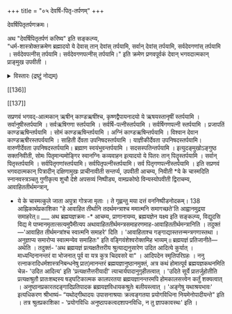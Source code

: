 +++
title = "०५ देवर्षि-पितृ-तर्पणम्"
+++

देवर्षिपितृतर्पणक्रमः।  

अथ "देवर्षिपितृतर्पणं करिष्य" इति सङ्कल्प्य,  
"धर्म-शास्त्रोक्तक्रमेण ब्रह्मादयो ये देवास् तान् देवांस् तर्पयामि, सर्वान् देवांस् तर्पयामि, सर्वदेवगणांस् तर्पयामि । सर्वदेवपत्नीस् तर्पयामि। सर्वदेवगणपत्नीस् तर्पयामि।" इति क्रमेण प्रणवपूर्वकं देवान् भगवदात्मकान् प्राङ्मुख उपवीती ।  

<details><summary>विस्तारः (द्रष्टुं नोद्यम्)</summary>

देवादितर्पणान्य् आह- "देवर्षिपितृतर्पणम्" इत्यादिना ।  
तदुक्तम् "तत आधारशक्त्यादिपार्षदान्तान् देवर्षिपितॄंश्च भगवद्-आत्मकान ध्यात्वा प्रणव-पूर्वकैस् तत्-तन्-नामभिस् सन्तर्प्य"ति ।  

'तत आधार-शक्त्यादींस् तर्पयित्वा स्वनामभिः,  
नमोऽन्तैः प्रणवोपेतैर् निष्पीड्य स्नानशाटिकाम् । श्रुतिस्मृत्युदितं कर्म यावच्छक्ति परात्मनः । आराधनत्वेनापाद्य सोर्खापुण्ड्श्च तर्पयेत्' मंत्रैराधारशक्त्यादि पारिषदान्तसंस्थितैः । इति वङ्गिवंशेश्वरभट्टारकवचनान्यत्रानु सन्धेयानि । “नारायणात्मकान्देवान् ऋषीन् सन्तर्पयेत्पितॄन् । तत आधारशक्त्यादीन् सर्वान् पारिषदान्तकान्" इति नारायणमुन्युक्तौ देवर्षिपितृतर्पणानन्तरमाधारशक्त्यादि तर्पणावगमेऽप्याचार्यपादैर्ना थयामुनपूर्णादिसम्प्रदायानुसारिभिरनुगृहीतप्रकारेणाधारशक्त्यादि तर्पणानन्तरं देवादितर्पणोपदेशः।

यत्तु कैश्चित् ब्रह्मयज्ञानन्तरं देवादितर्पणं कार्यमित्युक्तं; तदाचार्य पाद श्रीसूक्तिविरुद्धमित्युपेक्ष्यम्। “यजुश्शाखिनान्तु काण्डानुक्रमण्यां काण्डर्षितर्पणमुक्तं- 'अथ काण्डऋषीनेतानुदकाञ्जलिभिश्शुचिः । अव्यग्रस्तर्पयेन्नित्यं मन्त्रैः पर्वाष्टमीषु च ।' अत्र कपर्दिस्वामी - "काण्डर्षितर्पणं नित्यमुपेतेन निवीतिना । वार्यञ्जलिभिरन्यैश्च कार्यं पर्वाष्टमीषु च । तर्पणन्तु द्विजः कुर्यात् प्रत्यहं स्नातकस्ततः । देवेभ्यश्च ऋषिभ्यश्च पितृभ्यश्च यथाक्रम" इति शातातपादिभिरुक्तेषु तर्पणीयेषु यथास्वशाखं व्यवस्थानुसन्धातव्ये "ति रत्नाकरवचनान्यत्र भाव्यानि । यदपरोक्तं- जीवपितृकस्य पितृतर्पणं न कार्यम् । 'कव्यवाडनलस्सोमो यमश्चैवार्यमा तथा। अग्निष्वात्तास्सोमपाश्च तता बर्हिषदोऽपि च । यदि स्स्याज्जीवपितृक एतान् सन्तर्पयेनवे"ति विकल्पोक्तेरननुष्ठाने प्रत्यवायाभावात्, ‘अक्रियावदनाय तत्तु कर्मसमाचरे"दिति प्रपन्नान् प्रतिनियमात्-इति । तद्युक्तं- जीवपितृकेष्वपि पितृतर्पणानुष्ठान दर्शनेनोक्तविकल्पस्याचारव्यवस्थिततया 'येनास्य पितरो याता' इति वचनेनावश्यकतया अकरणे प्रत्यवायस्य दुर्वारत्वात् । अथ वस्त्र निष्पीडनमाह-निवीती ये के चास्मदित्यादिना । तदुक्तं-शुचौ स्थले

स्नान-वस्त्रं निवीती निष्पीड्याचम्ये'ति ।  
'ये के चास्मत्कुले जाता इति मन्त्रेण मानवः' इति रत्नाकराद्य्-उदाहृत-वचनाद् आचाराच् च तन्-मन्त्र करणकम् एव वस्त्रनिष्पीडनं कर्तव्यं,  
"स च मन्त्रः कार्ष्णजनिनोक्त" इति मुक्ताफलोदाहृतम् ।  
एतेनामन्त्रकं वस्त्रनिष्पीडनम् इत्यन्योक्तं परास्तम्।
</details>

[[136]]

 
[[137]]

सप्रणवं भगवद्-आत्मकान् ऋषीन् काण्डऋषींश्च, कृष्णद्वैपायनादयो ये ऋषयस्तानृषीं स्तर्पयामि । सर्वानुषीस्तर्पयामि । सर्वऋषिगणा स्तर्पयामि । सर्वर्षि-पत्नीस्तर्पयामि । सर्वर्षिगणपत्नी स्तर्पयामि । प्रजापतिं काण्डऋषिन्तर्पयामि । सोमं काण्डऋषिन्तर्पयामि । अग्निं काण्डऋषिन्तर्पयामि । विश्वान देवान काण्डऋषीरस्तपर्ययामि । साहिती र्देवता उपनिषदस्तर्पयामि । याज्ञीकीर्देवता उपनिषदस्तर्पयामि। वारुणीर्देवता उपनिषदस्तर्पयामि। ब्रह्माण स्वयंभुवन्तर्पयामि । सदसस्पतिन्तर्पयामि । इत्युदङ्मुखोऽङ्गुष्ठ सक्तनिवीती, सोमः पितृमान्यमोङ्गिर स्वानग्निः कव्यवाहन इत्यादयो ये पितरः तान् पितॄस्तर्पयामि । सर्वान् पितृस्तर्पयामि । सर्वपितृगणांस्तर्पयामि। सर्वपितृपत्नीस्तर्पयामि। सर्व पितृगणपत्नीस्तर्पयामि । इति सप्रणवं भगवदात्मकान् पित्रादीन् दक्षिणामुखः प्राचीनावीती सन्तर्प्य, उपवीती आचम्य, निवीती *ये के चास्मदिति स्नानवस्त्रञ्चतु गुणीकृत्य शुचौ देशे अपसव्यं निष्पीड्य, वामप्रकोष्ठे विन्यस्योपवीती द्विराचम्य, आवाहिततीर्थमन्त्रान्, 

* ये के चास्मत्कुले जाता अपुत्रा गोत्रजा मृताः । ते गृह्णन्तु मया दत्तं
  वननिष्पीडनोदकम्।
  138
  आह्निकार्थप्रकाशिका "हे आवाहित तीर्थानि तदर्थमन्त्राश्च ममात्मनि समागच्छते'ति आह्वानमुद्रया समाहरेत्॥
  ___ अथ ब्रह्मयज्ञक्रमः
  -* आचम्य, प्राणानायम्य, ब्रह्मयज्ञेन यक्ष्य इति सङ्कल्प्य, विद्युदसि विद्य मे पाप्मानमृतात्सत्यमुपैमीत्यप
  अथावाहिततीर्थमन्त्रसमाहरणमाह-आवाहिततीर्थमन्त्रानिति । तदुक्तं—'आवाहित तीर्थमन्त्रांश्च स्वात्मनि समाहरे' दिति । 'आवाहिताश्च गङ्गाद्यास्तत्तन्मन्त्रगणास्तथा । अनुज्ञाप्य समारोप्य स्वात्मन्येव समाहितः" इति वङ्गिवंशेश्वरोक्तमिह भाव्यम्॥
  ब्रह्मयज्ञं प्रतिजानीते—अथेति । तदुक्तं- 'अथ ब्रह्मयज्ञं प्रत्यक्षतैत्तरीय श्रुत्याद्यनुसारेण उदित आदित्ये कुर्यात् । माध्यन्दिनानन्तरं वा भोजनात् पूर्व वा यत्र कुत्र चिदवसरे वा" । आदिपदेन स्मृतिपरिग्रहः । ननु रत्नाकरादिधर्मशास्त्रनिबन्धनेषु प्रात)मानन्तरं ब्रह्मयज्ञानुष्ठानमुक्तं, अत्र कथं होमात्पूर्व ब्रह्मयज्ञकथनमिति चेन्न- 'उदित आदित्य' इति 'प्रत्यक्षत्तैत्तरीयादी' त्याचार्यपादानुगृहीतत्वात् । 'उदिते सूर्ये प्रातर्जुहोतीति प्रत्यक्षश्रुतौ प्रातःशब्दस्य षड्घटिकात्मक कालपरतया ब्रह्मयज्ञानन्तरमपि होमकालसत्त्वेन कर्तुं शक्यत्वात् । अनुष्ठानप्रकारतदङ्गादिप्रतिपादक ब्रह्मयज्ञविधायकश्रुतेः बलीयस्त्वात् । 'अङ्गेषु यथाश्रयभावः' इत्यधिकरण श्रीभाष्यं– “यथोद्गीथादयः उपासनाश्रयाः क्रत्वङ्गतया प्रयोगविधिना नियमेनोपादीयन्ते" इति । तत्र श्रुतप्रकाशिका - 'प्रयोगविधिः अनुष्ठापकत्वदशापनविधिः, न तु ज्ञापकावस्थः' इति ।
